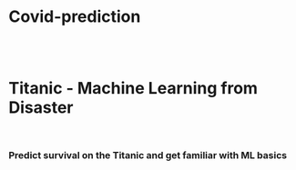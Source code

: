 # Covid-prediction
<br> <br> 
<h1>Titanic - Machine Learning from Disaster<br> <br> </h1>
<h3>Predict survival on the Titanic and get familiar with ML basics </h3>
